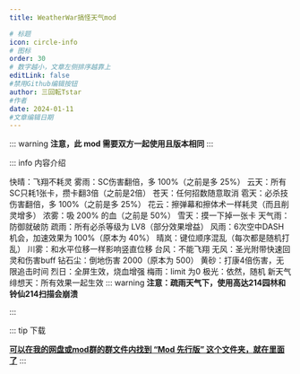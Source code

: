 ```yaml
---
title: WeatherWar搞怪天气mod

# 标题
icon: circle-info
# 图标
order: 30
# 数字越小，文章左侧排序越靠上
editLink: false
#禁用Github编辑按钮
author: 三回転Tstar
#作者
date: 2024-01-11
#文章编辑日期
---
```


::: warning
**注意，此 mod 需要双方一起使用且版本相同**
:::

::: info 内容介绍

快晴：飞翔不耗灵
雾雨：SC伤害翻倍，多 100%（之前是多 25%）
云天：所有SC只耗1张卡，攒卡翻3倍（之前是2倍）
苍天：任何招数随意取消
雹天：必杀技伤害翻倍，多 100%（之前是多 25%）
花云：擦弹幕和擦体术一样耗灵（而且削灵增多）
浓雾：吸 200% 的血（之前是 50%）
雪天：摸一下掉一张卡
天气雨：防御就破防
疏雨：所有必杀等级为 LV8（部分效果增益）
风雨：6次空中DASH机会，加速效果为 100%（原本为 40%）
晴岚：键位顺序混乱（每次都是随机打乱）
川雾：和水平位移一样影响竖直位移
台风：不能飞翔
无风：圣光附带快速回灵和伤害buff
钻石尘：倒地伤害 2000（原本为 500）
黄砂：打康4倍伤害，无限追击时间
烈日：全屏生效，烧血增强
梅雨：limit 为0
极光：依然，随机
新天气 绯想天：所有效果一起生效
::: warning
**注意：疏雨天气下，使用高达214园林和铃仙214扫描会崩溃**

:::

::: tip 下载

**[**可以在我的网盘或mod群的群文件内找到 “Mod 先行版” 这个文件夹，就在里面了**](/about/)**
:::



